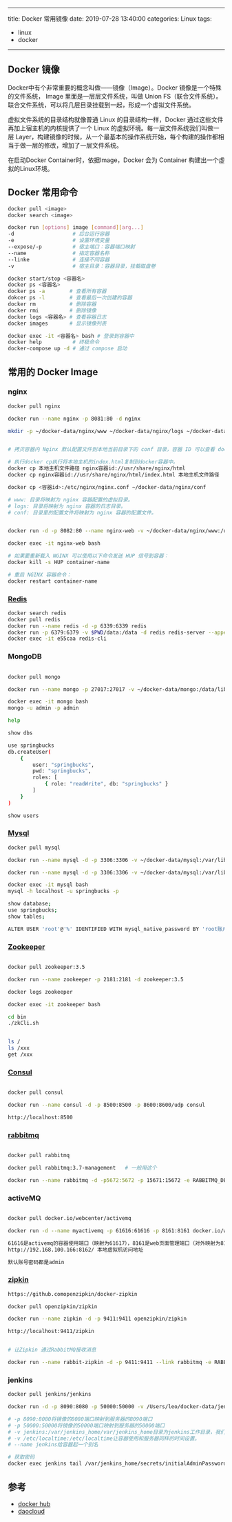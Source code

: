 
---
title: Docker 常用镜像
date: 2019-07-28 13:40:00
categories: Linux
tags: 
  - linux
  - docker
---

## Docker 镜像
Docker中有个非常重要的概念叫做——镜像（Image）。Docker 镜像是一个特殊的文件系统，
Image 里面是一层层文件系统，叫做 Union FS（联合文件系统）。联合文件系统，可以将几层目录挂载到一起，形成一个虚拟文件系统。

虚拟文件系统的目录结构就像普通 Linux 的目录结构一样，Docker 通过这些文件再加上宿主机的内核提供了一个 Linux 的虚拟环境。每一层文件系统我们叫做一层 Layer，构建镜像的时候，从一个最基本的操作系统开始，每个构建的操作都相当于做一层的修改，增加了一层文件系统。

在启动Docker Container时，依据Image，Docker 会为 Container 构建出一个虚拟的Linux环境。
<!--more-->

## Docker 常用命令

```bash
docker pull <image>
docker search <image>

docker run [options] image [command][arg...]
-d                   # 后台运行容器
-e                   # 设置环境变量
--expose/-p          # 宿主端口：容器端口映射
--name               # 指定容器名称
--linke              # 连接不同容器
-v                   # 宿主目录：容器目录，挂载磁盘卷

docker start/stop <容器名>
docker ps <容器名>
docker ps -a        # 查看所有容器
dokcer ps -l        # 查看最后一次创建的容器
docker rm           # 删除容器
docker rmi          # 删除镜像
docker logs <容器名> # 查看容器日志
docker images       # 显示镜像列表

docker exec -it <容器名> bash # 登录到容器中
docker help          # 终极命令
docker-compose up -d # 通过 compose 启动

```

## 常用的 Docker Image

### nginx
```bash
docker pull nginx

docker run --name nginx -p 8081:80 -d nginx

mkdir -p ~/docker-data/nginx/www ~/docker-data/nginx/logs ~/docker-data/nginx/conf


# 拷贝容器内 Nginx 默认配置文件到本地当前目录下的 conf 目录，容器 ID 可以查看 docker ps 命令输入中的第一列：

# 执行docker cp执行将本地主机的index.html复制到docker容器中。
docker cp 本地主机文件路径 nginx容器id://usr/share/nginx/html
docker cp nginx容器id://usr/share/nginx/html/index.html 本地主机文件路径

docker cp <容器id>:/etc/nginx/nginx.conf ~/docker-data/nginx/conf

# www: 目录将映射为 nginx 容器配置的虚拟目录。
# logs: 目录将映射为 nginx 容器的日志目录。
# conf: 目录里的配置文件将映射为 nginx 容器的配置文件。


docker run -d -p 8082:80 --name nginx-web -v ~/docker-data/nginx/www:/usr/share/nginx/html -v ~/docker-data/nginx/conf/nginx.conf:/etc/nginx/nginx.conf -v ~/docker-data/nginx/logs:/var/log/nginx nginx

docker exec -it nginx-web bash

# 如果要重新载入 NGINX 可以使用以下命令发送 HUP 信号到容器：
docker kill -s HUP container-name

# 重启 NGINX 容器命令：
docker restart container-name
```

### [Redis](https://redis.io)
```bash
docker search redis
docker pull redis
docker run --name redis -d -p 6339:6339 redis
docker run -p 6379:6379 -v $PWD/data:/data -d redis redis-server --appendonly yes
docker exec -it e55caa redis-cli
```

### MongoDB

```bash

docker pull mongo

docker run --name mongo -p 27017:27017 -v ~/docker-data/mongo:/data/lib -e MONGO_INITDB_ROOT_USERNAME=admin -e MONGO_INITDB_ROOT_PASSWORD=admin -d mongo

docker exec -it mongo bash
mongo -u admin -p admin

help

show dbs

use springbucks
db.createUser(
	{
		user: "springbucks",
		pwd: "springbucks",
		roles: [
			{ role: "readWrite", db: "springbucks" }
		]
	}
)

show users
```
### [Mysql](https://hub.docker.com/_/mysql)

```bash
docker pull mysql

docker run --name mysql -d -p 3306:3306 -v ~/docker-data/mysql:/var/lib/mysql -e MYSQL_DATABASE=springbucks -e MYSQL_USER=springbucks -e MYSQL_PASSWORD=springbucks -e MYSQL_ROOT_PASSWORD=root_password mysql

docker run --name mysql -d -p 3306:3306 -v ~/docker-data/mysql:/var/lib/mysql -e MYSQL_DATABASE=ssms -e MYSQL_USER=root -e MYSQL_PASSWORD=root -e MYSQL_ROOT_PASSWORD=root mysql

docker exec -it mysql bash
mysql -h localhost -u springbucks -p

show database;
use springbucks;
show tables;

ALTER USER 'root'@'%' IDENTIFIED WITH mysql_native_password BY 'root账户密码';
```

### [Zookeeper](https://hub.docker.com/_/zookeeper)

```bash

docker pull zookeeper:3.5

docker run --name zookeeper -p 2181:2181 -d zookeeper:3.5

docker logs zookeeper

docker exec -it zookeeper bash

cd bin
./zkCli.sh


ls /
ls /xxx
get /xxx
```

### [Consul](https://hub.docker.com/_/consul)
```bash

docker pull consul

docker run --name consul -d -p 8500:8500 -p 8600:8600/udp consul

http://localhost:8500

```

### [rabbitmq](https://hub.docker.com/_/rabbitmq)
```bash

docker pull rabbitmq

docker pull rabbitmq:3.7-management   # 一般用这个

docker run --name rabbitmq -d -p5672:5672 -p 15671:15672 -e RABBITMQ_DEFAULT_USER=spring -e RABBITMQ_DEFAULT_PASS=spring rabbitmq:3.7-management

```

### activeMQ
```bash

docker pull docker.io/webcenter/activemq

docker run -d --name myactivemq -p 61616:61616 -p 8161:8161 docker.io/webcenter/activemq:latest

61616是activemq的容器使用端口（映射为61617），8161是web页面管理端口（对外映射为8162）
http://192.168.100.166:8162/ 本地虚拟机访问地址

默认账号密码都是admin
```

### [zipkin](https://hub.docker.com/r/openzipkin/zipkin)
```bash
https://github.comopenzipkin/docker-zipkin

docker pull openzipkin/zipkin

docker run --name zipkin -d -p 9411:9411 openzipkin/zipkin

http://localhost:9411/zipkin


# 让Zipkin 通过RabbitMQ接收消息

docker run --name rabbit-zipkin -d -p 9411:9411 --link rabbitmq -e RABBIT_ADDRESSES=rabbitmq:5672 -e RABBIT_USER=spring -e RABBIT_PASSWORD=spring openzipkin/zipkin

```

### jenkins
```bash
docker pull jenkins/jenkins

docker run -d -p 8090:8080 -p 50000:50000 -v /Users/leo/docker-data/jenkins:/var/jenkins_home --name jenkins jenkins/jenkins

# -p 8090:8080将镜像的8080端口映射到服务器的8090端口
# -p 50000:50000将镜像的50000端口映射到服务器的50000端口
# -v jenkins:/var/jenkins_home/var/jenkins_home目录为jenkins工作目录，我们将硬盘上的一个目录挂载到这个位置，方便后续更新镜像后继续使用原来的工作目录。
# -v /etc/localtime:/etc/localtime让容器使用和服务器同样的时间设置。
# --name jenkins给容器起一个别名

# 获取密码
docker exec jenkins tail /var/jenkins_home/secrets/initialAdminPassword

```

## 参考
- [docker hub](https://hub.docker.com)
- [daocloud](https://www.daocloud.io/mirror)

